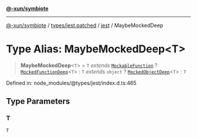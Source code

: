 [**@-xun/symbiote**](../../../../../README.md)

***

[@-xun/symbiote](../../../../../README.md) / [types/jest.patched](../../../README.md) / [jest](../README.md) / MaybeMockedDeep

# Type Alias: MaybeMockedDeep\<T\>

> **MaybeMockedDeep**\<`T`\> = `T` *extends* [`MockableFunction`](MockableFunction.md) ? [`MockedFunctionDeep`](MockedFunctionDeep.md)\<`T`\> : `T` *extends* `object` ? [`MockedObjectDeep`](MockedObjectDeep.md)\<`T`\> : `T`

Defined in: node\_modules/@types/jest/index.d.ts:465

## Type Parameters

### T

`T`
